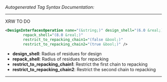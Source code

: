 _Autogenerated Tag Syntax Documentation:_

---
XRW TO DO

```xml
<DesignInterfacesOperation name="(&string;)" design_shell="(6.0 &real;)"
        repack_shell="(8.0 &real;)"
        restrict_to_repacking_chain1="(false &bool;)"
        restrict_to_repacking_chain2="(true &bool;)" />
```

-   **design_shell**: Radius of residues for design
-   **repack_shell**: Radius of residues for repacking
-   **restrict_to_repacking_chain1**: Restrict the first chain to repacking
-   **restrict_to_repacking_chain2**: Restrict the second chain to repacking

---
